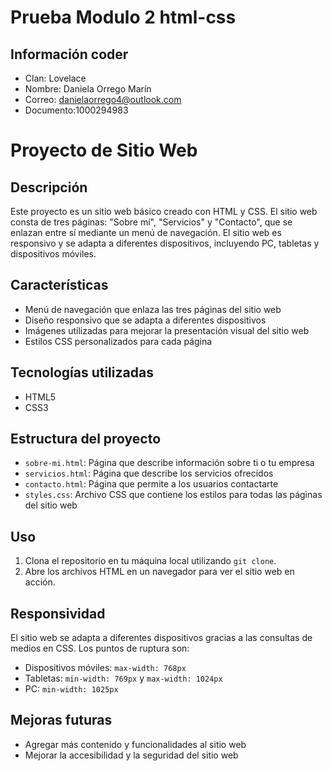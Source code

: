# Prueba Modulo 2 html-css
## Información coder
- Clan: Lovelace
- Nombre: Daniela Orrego Marín 
- Correo: danielaorrego4@outlook.com
- Documento:1000294983


# Proyecto de Sitio Web

## Descripción
Este proyecto es un sitio web básico creado con HTML y CSS. El sitio web consta de tres páginas: "Sobre mí", "Servicios" y "Contacto", que se enlazan entre sí mediante un menú de navegación. El sitio web es responsivo y se adapta a diferentes dispositivos, incluyendo PC, tabletas y dispositivos móviles.

## Características
- Menú de navegación que enlaza las tres páginas del sitio web
- Diseño responsivo que se adapta a diferentes dispositivos
- Imágenes utilizadas para mejorar la presentación visual del sitio web
- Estilos CSS personalizados para cada página

## Tecnologías utilizadas
- HTML5
- CSS3

 ## Estructura del proyecto
- `sobre-mi.html`: Página que describe información sobre ti o tu empresa
- `servicios.html`: Página que describe los servicios ofrecidos
- `contacto.html`: Página que permite a los usuarios contactarte
- `styles.css`: Archivo CSS que contiene los estilos para todas las páginas del sitio web

## Uso
1. Clona el repositorio en tu máquina local utilizando `git clone`.
2. Abre los archivos HTML en un navegador para ver el sitio web en acción.

## Responsividad
El sitio web se adapta a diferentes dispositivos gracias a las consultas de medios en CSS. Los puntos de ruptura son:

- Dispositivos móviles: `max-width: 768px`
- Tabletas: `min-width: 769px` y `max-width: 1024px`
- PC: `min-width: 1025px`

## Mejoras futuras
- Agregar más contenido y funcionalidades al sitio web
- Mejorar la accesibilidad y la seguridad del sitio web



